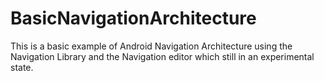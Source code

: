 # BasicNavigationArchitecture

This is a basic example of Android Navigation Architecture using the Navigation Library and 
the Navigation editor which still in an experimental state.


